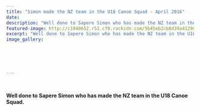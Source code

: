 ```yaml
---
title: "Simon made the NZ team in the U18 Canoe Squad - April 2016"
date: 
description: "Well done to Sapere Simon who has made the NZ team in the U18 Canoe Squad."
featured-image: http://c1940652.r52.cf0.rackcdn.com/5b45eb2cb8d39a4129000477/canoe.gif
excerpt: "Well done to Sapere Simon who has made the NZ team in the U18 Canoe Squad."
image_gallery:
    
    
    
    
    
---
```


<p><strong><br /></strong></p>
<p><strong>Well done to Sapere Simon who has made the NZ team in the U18 Canoe Squad.</strong></p>

